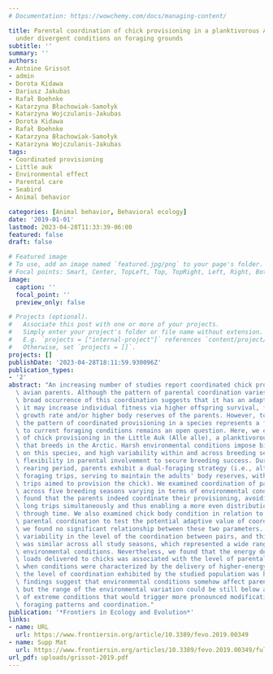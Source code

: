 ```yaml
---
# Documentation: https://wowchemy.com/docs/managing-content/

title: Parental coordination of chick provisioning in a planktivorous Arctic seabird
  under divergent conditions on foraging grounds
subtitle: ''
summary: ''
authors:
- Antoine Grissot
- admin
- Dorota Kidawa
- Dariusz Jakubas
- Rafał Boehnke
- Katarzyna Błachowiak-Samołyk
- Katarzyna Wojczulanis-Jakubas
- Dorota Kidawa
- Rafał Boehnke
- Katarzyna Błachowiak-Samołyk
- Katarzyna Wojczulanis-Jakubas
tags:
- Coordinated provisioning
- Little auk
- Environmental effect
- Parental care
- Seabird
- Animal behavior

categories: [Animal behavior, Behavioral ecology]
date: '2019-01-01'
lastmod: 2023-04-28T11:33:39-06:00
featured: false
draft: false

# Featured image
# To use, add an image named `featured.jpg/png` to your page's folder.
# Focal points: Smart, Center, TopLeft, Top, TopRight, Left, Right, BottomLeft, Bottom, BottomRight.
image:
  caption: ''
  focal_point: ''
  preview_only: false

# Projects (optional).
#   Associate this post with one or more of your projects.
#   Simply enter your project's folder or file name without extension.
#   E.g. `projects = ["internal-project"]` references `content/project/deep-learning/index.md`.
#   Otherwise, set `projects = []`.
projects: []
publishDate: '2023-04-28T18:11:59.930096Z'
publication_types:
- '2'
abstract: "An increasing number of studies report coordinated chick provisioning by\
  \ avian parents. Although the pattern of parental coordination varies across species,\
  \ broad occurrence of this coordination suggests that it has an adaptive value:\
  \ it may increase individual fitness via higher offspring survival, faster offspring\
  \ growth rate and/or higher body reserves of the parents. However, to what extent\
  \ the pattern of coordinated provisioning in a species represents a flexible response\
  \ to current foraging conditions remains an open question. Here, we examined coordination\
  \ of chick provisioning in the Little Auk (Alle alle), a planktivorous seabird species\
  \ that breeds in the Arctic. Harsh environmental conditions impose bi-parental care\
  \ on this species, and high variability within and across breeding seasons promotes\
  \ flexibility in parental involvement to secure breeding success. During the chick\
  \ rearing period, parents exhibit a dual-foraging strategy (i.e., alternating long\
  \ foraging trips, serving to maintain the adults' body reserves, with several short\
  \ trips aimed to provision the chick). We examined coordination of parental provisioning\
  \ across five breeding seasons varying in terms of environmental conditions and\
  \ found that the parents indeed coordinate their provisioning, avoiding performing\
  \ long trips simultaneously and thus enabling a more even distribution of feeding\
  \ through time. We also examined chick body condition in relation to the level of\
  \ parental coordination to test the potential adaptive value of coordination, but\
  \ we found no significant relationship between these two parameters. We found high\
  \ variability in the level of the coordination between pairs, and this variability\
  \ was similar across all study seasons, which represented a wide range of experienced\
  \ environmental conditions. Nevertheless, we found that the energy density of food\
  \ loads delivered to chicks was associated with the level of parental coordination:\
  \ when conditions were characterized by the delivery of higher-energy food loads,\
  \ the level of coordination exhibited by the studied population was higher. These\
  \ findings suggest that environmental conditions somehow affect parental coordination,\
  \ but the range of the environmental variation could be still below a critical threshold\
  \ of extreme conditions that would trigger more pronounced modifications of parental\
  \ foraging patterns and coordination."
publication: '*Frontiers in Ecology and Evolution*'
links:
- name: URL
  url: https://www.frontiersin.org/article/10.3389/fevo.2019.00349
- name: Supp Mat
  url: https://www.frontiersin.org/articles/10.3389/fevo.2019.00349/full#supplementary-material
url_pdf: uploads/grissot-2019.pdf
---
```


